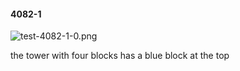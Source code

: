 #### 4082-1
![test-4082-1-0.png](https://github.com/lil-lab/nlvr/raw/master/nlvr/test/images/3/test-4082-1-0.png "test-4082-1-0.png")

the tower with four blocks has a blue block at the top